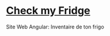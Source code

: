 # <a href="https://papillonlut.github.io/check_my_fridge/" target="_blank">Check my Fridge</a>
Site Web Angular: Inventaire de ton frigo
